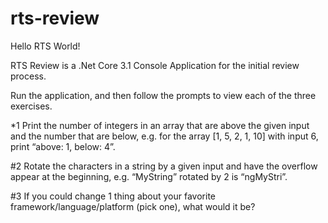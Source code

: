 # rts-review

Hello RTS World!  

RTS Review is a .Net Core 3.1 Console Application for the initial review process. 

Run the application, and then follow the prompts to view each of the three exercises. 

*1  Print the number of integers in an array that are above the given input and the number that are below, e.g. for the array [1, 5, 2, 1, 10] with input 6, print “above: 1, below: 4”.

#2  Rotate the characters in a string by a given input and have the overflow appear at the beginning, e.g. “MyString” rotated by 2 is “ngMyStri”.

#3  If you could change 1 thing about your favorite framework/language/platform (pick one), what would it be?

